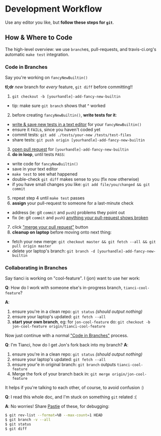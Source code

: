# Development Workflow

Use any editor you like, but **follow these steps for `git`**.

## How & Where to Code

The high-level overview: we use `branch`es, pull-requests, and travis-ci.org's
automatic `make test` integration.

### Code in Branches

Say you're working on `fancyNewBuiltin()`

**tl;dr** _new_ branch for _every_ feature, `git diff` before committing!!

1. `git checkout -b [yourhandle]-add-fancy-new-builtin`
 - tip: make sure `git branch` shows that ^ worked
2. before creating `fancyNewBuiltin()`, **write tests for it**:
  - [write & save new tests in a text editor](../src/#writing-tests) for your `fancyNewBuiltin()`
  - ensure it `FAIL`s, since you haven't coded yet
  - commit tests: `git add ./tests/your-new /tests/test-files`
  - share tests: `git push origin [yourhandle]-add-fancy-new-builtin`
3. [open pull request](https://help.github.com/articles/creating-a-pull-request/) for `[yourhandle]-add-fancy-new-builtin`
4. **do in loop**, until tests `PASS`:
  - write code for `fancyNewBuiltin()`
  - save in your text editor
  - `make test` to see what happened
  - double-check `git diff` makes sense to you (fix now otherwise)
  - if you have small changes you like: `git add file/you/changed && git commit`
5. repeat step 4 until `make test` passes
6. **assign** your pull-request to someone for a last-minute check
 - address (ie: git `commit` and `push`) problems they point out
 - fix (ie: git `commit` and `push`) [anything your pull-request shows broken](https://cloud.githubusercontent.com/assets/156228/14194012/fad8247a-f777-11e5-8a67-d5e23c3cd2d9.png)
7. click ["merge your pull request"](https://help.github.com/articles/merging-a-pull-request/) button
8. **cleanup on laptop** before moving onto next thing:
  - fetch your new merge: `git checkout master && git fetch --all && git pull origin master`
  - delete yor laptop's branch: `git branch -d [yourhandle]-add-fancy-new-builtin`

### Collaborating in Branches

Say tianci is working on "cool-feature". I (jon) want to use her work:

**Q**: How do I work with someone else's in-progress branch, `tianci-cool-feature`?

**A**:

1. ensure you're in a clean repo: `git status` _(should output nothing)_
2. ensure your laptop's updated: `git fetch --all`
3. **start your own branch**, eg: for `jon-cool-feature` do:
   `git checkout -b jon-cool-feature origin/tianci-cool-feature`

Now just continue with a normal ["Code in Branches"](#code-in-branches) process.

**Q**: I'm Tianci, how do I get Jon's fork back into my branch? **A**:

1. ensure you're in a clean repo: `git status` _(should output nothing)_
2. ensure your laptop's updated: `git fetch --all`
3. ensure your'e in original branch: `git branch` outputs  `tianci-cool-feature`
4. Merge the fork of your branch back in: `git merge origin/jon-cool-feature`

It helps if you're talking to each other, of course, to avoid confusion :)

**Q**: I read this whole doc, and I'm stuck on something `git` related :(

**A**: No worries! Share [Pastie](https://dpaste.de) of these, for debugging:

  ```sh
  $ git rev-list --format=%B --max-count=1 HEAD
  $ git branch -v --all
  $ git status
  $ git diff
  ```
